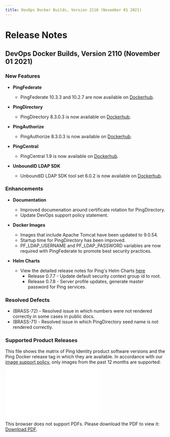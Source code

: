 ```yaml
---
title: DevOps Docker Builds, Version 2110 (November 01 2021)
---
```

# Release Notes

## DevOps Docker Builds, Version 2110 (November 01 2021)

### New Features

- **PingFederate**
    - PingFederate 10.3.3 and 10.2.7 are now available on [Dockerhub](https://hub.docker.com/r/pingidentity/pingfederate).


- **PingDirectory**
    - PingDirectory 8.3.0.3 is now available on [Dockerhub](https://hub.docker.com/r/pingidentity/pingdirectory).


- **PingAuthorize**
    - PingAuthorize 8.3.0.3 is now available on [Dockerhub](https://hub.docker.com/r/pingidentity/pingauthorize).


- **PingCentral**
    - PingCentral 1.9 is now available on [Dockerhub](https://hub.docker.com/r/pingidentity/pingcentral).


- **UnboundID LDAP SDK**
    - UnboundID LDAP SDK tool set 6.0.2 is now available on [Dockerhub](https://hub.docker.com/r/pingidentity/ldap-sdk-tools).


### Enhancements

- **Documentation**
    - Improved documenation around certificate rotation for PingDirectory.
    - Update DevOps support policy statement.


- **Docker Images**
    - Images that include Apache Tomcat have been updated to 9.0.54.
    - Startup time for PingDirectory has been improved.
    - PF_LDAP_USERNAME and PF_LDAP_PASSWORD variables are now required with PingFederate to promote best security practices.


- **Helm Charts**
    - View the detailed release notes for Ping's Helm Charts [here](https://helm.pingidentity.com/release-notes)
        - Release 0.7.7 - Update default security context group id to root.
        - Release 0.7.8 - Server profile updates, generate master password for Ping services.



### Resolved Defects

- (BRASS-72) - Resolved issue in which numbers were not rendered correctly in some cases in public docs.
- (BRASS-71) - Resolved issue in which PingDirectory seed name is not rendered
correctly.

### Supported Product Releases

This file shows the matrix of Ping Identity product software versions and the Ping Docker release tag in which they are available.  In accordance with our [image support policy](../docker-images/imageSupport.md), only images from the past 12 months are supported:

<object data="../../images/productVersionsAndImageTags.pdf" type="application/pdf" width="100%" height="1000px">
    <embed src="../../images/productVersionsAndImageTags.pdf">
        <p>This browser does not support PDFs. Please download the PDF to view it: <a href="../../images/productVersionsAndImageTags.pdf">Download PDF</a>.</p>
    </embed>
</object>
